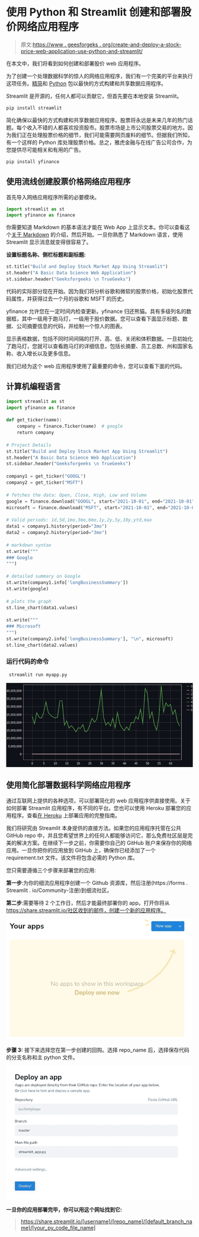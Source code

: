 # 使用 Python 和 Streamlit 创建和部署股价网络应用程序

> 原文:[https://www . geesforgeks . org/create-and-deploy-a-stock-price-web-application-use-python-and-streamlit/](https://www.geeksforgeeks.org/create-and-deploy-a-stock-price-web-application-using-python-and-streamlit/)

在本文中，我们将看到如何创建和部署股价 web 应用程序。

为了创建一个处理数据科学的惊人的网络应用程序，我们有一个完美的平台来执行这项任务。[精简](https://www.geeksforgeeks.org/a-beginners-guide-to-streamlit/)和 [Python](https://www.geeksforgeeks.org/python-programming-language/) 包以最快的方式构建和共享数据应用程序。

Streamlit 是开源的，任何人都可以贡献它，但首先要在本地安装 Streamlit。

```py
pip install streamlit
```

简化确保以最快的方式构建和共享数据应用程序。股票将永远是未来几年的热门话题。每个收入不错的人都喜欢投资股市。股票市场是上市公司股票交易的地方。因为我们正在处理股票价格的细节，我们可能需要网页废料的细节。但据我们所知，有一个这样的 Python 库处理股票价格。总之，雅虎金融与在线广告公司合作，为您提供尽可能相关和有用的广告。

```py
pip install yfinance
```

## 使用流线创建股票价格网络应用程序

首先导入网络应用程序所需的必要模块。

```py
import streamlit as st
import yfinance as finance
```

你需要知道 Markdown 的基本语法才能在 Web App 上显示文本。你可以查看这个[关于 Markdown](https://www.geeksforgeeks.org/introduction-to-markdown/) 的介绍，然后开始。一旦你熟悉了 Markdown 语言，使用 Streamlit 显示消息就变得很容易了。

**设置标题名称、侧栏标题和副标题:**

```py
st.title("Build and Deploy Stock Market App Using Streamlit")
st.header("A Basic Data Science Web Application")
st.sidebar.header("Geeksforgeeks \n TrueGeeks")
```

代码的实际部分现在开始。因为我们将分析谷歌和微软的股票价格，初始化股票代码属性，并获得过去一个月的谷歌和 MSFT 的历史。

yfinance 允许您在一定时间内检查更新。yfinance 归还熊猫。具有多级列名的数据框，其中一级用于跑马灯，一级用于股价数据。您可以查看下面显示标题、数据、公司摘要信息的代码，并绘制一个惊人的图表。

显示表格数据，包括不同时间间隔的打开、高、低、关闭和体积数据。一旦初始化了跑马灯，您就可以查看跑马灯的详细信息，包括长摘要、员工总数、州和国家名称、收入增长以及更多信息。

我们已经为这个 web 应用程序使用了最重要的命令，您可以查看下面的代码。

## 计算机编程语言

```py
import streamlit as st
import yfinance as finance

def get_ticker(name):
    company = finance.Ticker(name)  # google
    return company

# Project Details
st.title("Build and Deploy Stock Market App Using Streamlit")
st.header("A Basic Data Science Web Application")
st.sidebar.header("Geeksforgeeks \n TrueGeeks")

company1 = get_ticker("GOOGL")
company2 = get_ticker("MSFT")

# fetches the data: Open, Close, High, Low and Volume
google = finance.download("GOOGL", start="2021-10-01", end="2021-10-01")
microsoft = finance.download("MSFT", start="2021-10-01", end="2021-10-01")

# Valid periods: 1d,5d,1mo,3mo,6mo,1y,2y,5y,10y,ytd,max
data1 = company1.history(period="3mo")
data2 = company2.history(period="3mo")

# markdown syntax
st.write("""
### Google
""")

# detailed summary on Google
st.write(company1.info['longBusinessSummary']) 
st.write(google)

# plots the graph
st.line_chart(data1.values) 

st.write("""
### Microsoft
""")
st.write(company2.info['longBusinessSummary'], "\n", microsoft)
st.line_chart(data2.values)
```

### 运行代码的命令

```py
 streamlit run myapp.py
```

![](img/82c3a24dee02e070871b5d62c63318b6.png)

## 使用简化部署数据科学网络应用程序

通过互联网上提供的各种选项，可以部署简化的 web 应用程序供直接使用。关于如何部署 Streamlit 应用程序，有不同的平台。您也可以使用 Heroku 部署您的应用程序。查看[在 Heroku](https://www.geeksforgeeks.org/deploy-your-machine-learning-web-app-streamlit-on-heroku/) 上部署应用的完整指南。

我们将研究由 Streamlit 本身提供的直接方法。如果您的应用程序托管在公共 GitHub repo 中，并且您希望世界上的任何人都能够访问它，那么免费社区层是完美的解决方案。在继续下一步之前，你需要你自己的 GitHub 账户来保存你的网络应用。一旦你把你的应用放到 GitHub 上，确保你已经添加了一个 requirement.txt 文件。该文件将包含必需的 Python 库。

您只需要遵循三个步骤来部署您的应用:

**第一步**:为你的细流应用程序创建一个 Github 资源库，然后注册(https://forms . Streamlit . io/Community-注册)到细流社区。

**第二步**:需要等待 2 个工作日，然后才能最终部署你的 app。打开你将从 https://share.streamlit.io/社区收到的邮件，创建一个新的应用程序。

![](img/984a44f628d99a320036294684e68e04.png)

**步骤 3:** 接下来选择您在第一步创建的回购。选择 repo_name 后，选择保存代码的分支名称和主 python 文件。

![](img/c0ee83cc6e033f5a9663a44f311f99d8.png)

**一旦你的应用部署完毕，你可以用这个网址找到它:**

> https://share.streamlit.io/[username]/[repo_name]/[default_branch_name]/[your_py_code_file_name]